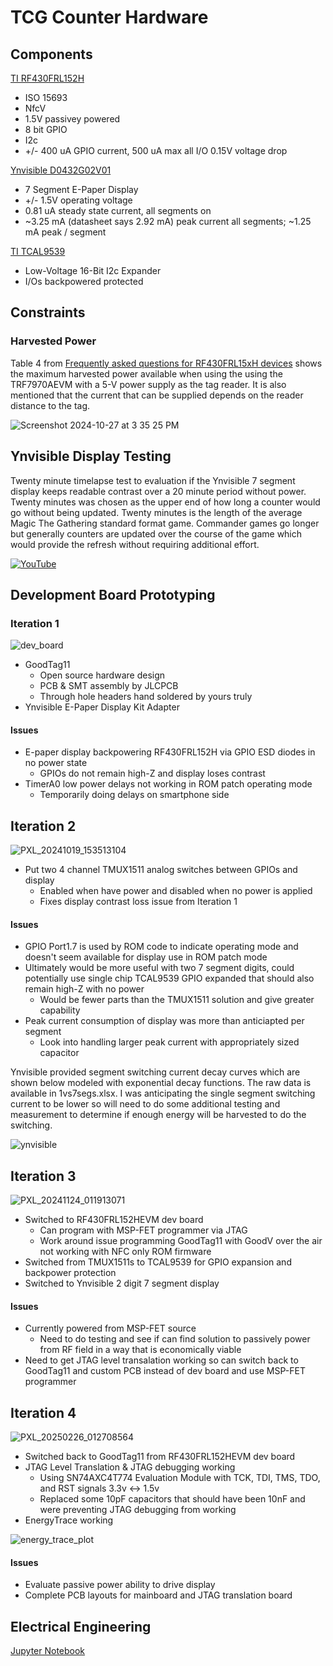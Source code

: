 # TCG Counter Hardware

## Components

[TI RF430FRL152H](https://www.ti.com/lit/ds/symlink/rf430frl152h.pdf?ts=1718074976833&ref_url=https%253A%252F%252Fwww.ti.com%252Fproduct%252FRF430FRL152H)
- ISO 15693
- NfcV
- 1.5V passivey powered
- 8 bit GPIO
- I2c
- +/- 400 uA GPIO current, 500 uA max all I/O 0.15V voltage drop

[Ynvisible D0432G02V01](https://assets-global.website-files.com/5f7f21e12602d912658dce12/62207f04e89fc72369fa582a_D0432G02V01-V1.0.pdf)
- 7 Segment E-Paper Display
- +/- 1.5V operating voltage
- 0.81 uA steady state current, all segments on
- ~3.25 mA (datasheet says 2.92 mA) peak current all segments; ~1.25 mA peak / segment

[TI TCAL9539](https://www.ti.com/lit/ds/symlink/tcal9539.pdf)
- Low-Voltage 16-Bit I2c Expander
- I/Os backpowered protected

## Constraints

### Harvested Power

Table 4 from [Frequently asked questions for RF430FRL15xH devices](https://www.ti.com/lit/an/sloa247c/sloa247c.pdf) shows the maximum harvested power available when using the using the TRF7970AEVM with a 5-V power supply as the tag reader. It is also mentioned that the current that can be supplied depends on the reader distance to the tag. 

![Screenshot 2024-10-27 at 3 35 25 PM](https://github.com/user-attachments/assets/0d3c73d3-ece4-41e6-90c6-07b050413aad)

## Ynvisible Display Testing

Twenty minute timelapse test to evaluation if the Ynvisible 7 segment display keeps readable contrast over a 20 minute period without power. Twenty minutes was chosen as the upper end of how long a counter would go without being updated. Twenty minutes is the length of the average Magic The Gathering standard format game. Commander games go longer but generally counters are updated over the course of the game which would provide the refresh without requiring additional effort.

[![YouTube](http://i.ytimg.com/vi/dayQ5Arc0Ek/hqdefault.jpg)](https://www.youtube.com/watch?v=dayQ5Arc0Ek)

## Development Board Prototyping

### Iteration 1

![dev_board](https://github.com/user-attachments/assets/842c668a-7c41-4d38-ab9c-c0872c784d76)

- GoodTag11
  - Open source hardware design
  - PCB & SMT assembly by JLCPCB
  - Through hole headers hand soldered by yours truly
- Ynvisible E-Paper Display Kit Adapter

#### Issues
- E-paper display backpowering RF430FRL152H via GPIO ESD diodes in no power state
  - GPIOs do not remain high-Z and display loses contrast
- TimerA0 low power delays not working in ROM patch operating mode
  - Temporarily doing delays on smartphone side
 
## Iteration 2

![PXL_20241019_153513104](https://github.com/user-attachments/assets/786ee0f7-d6f4-45c5-a042-7c8a554176ea)

- Put two 4 channel TMUX1511 analog switches between GPIOs and display
  - Enabled when have power and disabled when no power is applied
  - Fixes display contrast loss issue from Iteration 1

#### Issues
- GPIO Port1.7 is used by ROM code to indicate operating mode and doesn't seem available for display use in ROM patch mode
- Ultimately would be more useful with two 7 segment digits, could potentially use single chip TCAL9539 GPIO expanded that should also remain high-Z with no power
  - Would be fewer parts than the TMUX1511 solution and give greater capability
- Peak current consumption of display was more than anticiapted per segment
  - Look into handling larger peak current with appropriately sized capacitor

Ynvisible provided segment switching current decay curves which are shown below modeled with exponential decay functions. The raw data is available in 1vs7segs.xlsx. I was anticipating the single segment switching current to be lower so will need to do some additional testing and measurement to determine if enough energy will be harvested to do the switching.

![ynvisible](https://github.com/user-attachments/assets/937a3872-02f8-4a9d-9c7e-412e29af8169)

## Iteration 3

![PXL_20241124_011913071](https://github.com/user-attachments/assets/da9ca87d-5d6a-4206-8605-0dc292073559)

- Switched to RF430FRL152HEVM dev board
  - Can program with MSP-FET programmer via JTAG
  - Work around issue programming GoodTag11 with GoodV over the air not working with NFC only ROM firmware
- Switched from TMUX1511s to TCAL9539 for GPIO expansion and backpower protection
- Switched to Ynvisible 2 digit 7 segment display

#### Issues
- Currently powered from MSP-FET source
  - Need to do testing and see if can find solution to passively power from RF field in a way that is economically viable
- Need to get JTAG level transalation working so can switch back to GoodTag11 and custom PCB instead of dev board and use MSP-FET programmer

## Iteration 4

![PXL_20250226_012708564](https://github.com/user-attachments/assets/b00bfa75-0499-4fe1-a645-0549ec979e15)

- Switched back to GoodTag11 from RF430FRL152HEVM dev board
- JTAG Level Translation & JTAG debugging working
  - Using SN74AXC4T774 Evaluation Module with TCK, TDI, TMS, TDO, and RST signals 3.3v <-> 1.5v
  - Replaced some 10pF capacitors that should have been 10nF and were preventing JTAG debugging from working
- EnergyTrace working

![energy_trace_plot](https://github.com/user-attachments/assets/956a6829-ae13-4236-b9bb-2927a5ab64b3)

#### Issues
- Evaluate passive power ability to drive display
- Complete PCB layouts for mainboard and JTAG translation board

## Electrical Engineering

[Jupyter Notebook](display.ipynb)
